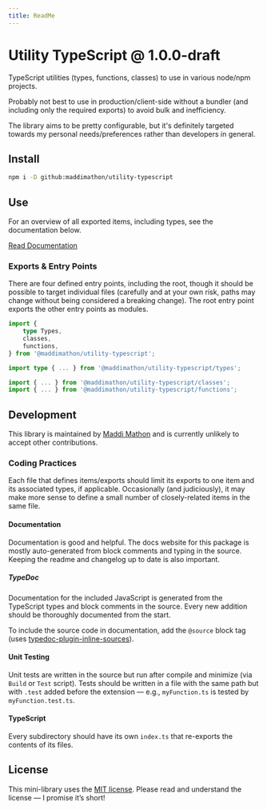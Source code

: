 ```yaml
---
title: ReadMe
---
```


<!--README_HEADER-->
# Utility TypeScript @ 1.0.0-draft
<!--/README_HEADER-->

<!--README_DESC-->
TypeScript utilities (types, functions, classes) to use in various node/npm projects.
<!--/README_DESC-->

Probably not best to use in production/client-side without a bundler (and
including only the required exports) to avoid bulk and inefficiency.

The library aims to be pretty configurable, but it's definitely targeted towards
my personal needs/preferences rather than developers in general.



## Install

```sh
npm i -D github:maddimathon/utility-typescript
```


## Use

For an overview of all exported items, including types, see the documentation below.

<!--README_DOCS_CTA-->
<a href="https://maddimathon.github.io/utility-typescript" class="button" target="_blank">Read Documentation</a>
<!--/README_DOCS_CTA-->


### Exports & Entry Points

There are four defined entry points, including the root, though it should be
possible to target individual files (carefully and at your own risk, paths may
change without being considered a breaking change). The root entry point exports
the other entry points as modules.

```ts
import {
    type Types,
    classes,
    functions,
} from '@maddimathon/utility-typescript';

import type { ... } from '@maddimathon/utility-typescript/types';

import { ... } from '@maddimathon/utility-typescript/classes';
import { ... } from '@maddimathon/utility-typescript/functions';
```


## Development

This library is maintained by [Maddi Mathon](https://www.maddimathon.com) and is
currently unlikely to accept other contributions.


### Coding Practices

Each file that defines items/exports should limit its exports to one item and
its associated types, if applicable.  Occasionally (and judiciously), it may
make more sense to define a small number of closely-related items in the same
file.

#### Documentation

Documentation is good and helpful.  The docs website for this package is mostly
auto-generated from block comments and typing in the source.  Keeping the readme
and changelog up to date is also important.

##### TypeDoc

Documentation for the included JavaScript is generated from the TypeScript types
and block comments in the source.  Every new addition should be thoroughly
documented from the start.

To include the source code in documentation, add the `@source` block tag (uses
[typedoc-plugin-inline-sources](https://www.npmjs.com/package/typedoc-plugin-inline-sources)).

#### Unit Testing

Unit tests are written in the source but run after compile and minimize (via
`Build` or `Test` script).  Tests should be written in a file with the same path
but with `.test` added before the extension — e.g., `myFunction.ts` is tested by
`myFunction.test.ts`.

#### TypeScript

Every subdirectory should have its own `index.ts` that re-exports the contents
of its files.



## License

This mini-library uses the [MIT license](LICENSE.md).  Please read and understand
the license — I promise it’s short!